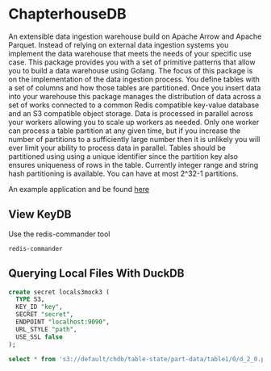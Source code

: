 # ChapterhouseDB
An extensible data ingestion warehouse build on Apache Arrow and Apache Parquet.
Instead of relying on external data ingestion systems you implement the data warehouse that
meets the needs of your specific use case. This package provides you with a set
of primitive patterns that allow you to build a data warehouse using Golang. The focus of this package
is on the implementation of the data ingestion process. You define tables with a set 
of columns and how those tables are partitioned. Once you insert data into your warehouse
this package manages the distribution of data across a set of works connected to a 
common Redis compatible key-value database and an S3 compatible object storage. Data is 
processed in parallel across your workers allowing you to scale up workers as needed. 
Only one worker can process a table partition at any given time, but if you increase
the number of partitions to a sufficiently large number then it is unlikely you 
will ever limit your ability to process data in parallel. Tables should be partitioned using
using a unique identifier since the partition key also ensures uniqueness of rows in the table. 
Currently integer range and string hash partitioning is available. 
You can have at most 2^32-1 partitions.

An example application and be found [here](https://github.com/alekLukanen/ChapterhouseDB-example-app)  

## View KeyDB

Use the redis-commander tool
```
redis-commander
```

## Querying Local Files With DuckDB

```sql
create secret locals3mock3 (
  TYPE S3,
  KEY_ID "key",
  SECRET "secret",
  ENDPOINT "localhost:9090",
  URL_STYLE "path",
  USE_SSL false
);

select * from 's3://default/chdb/table-state/part-data/table1/0/d_2_0.parquet';
```

